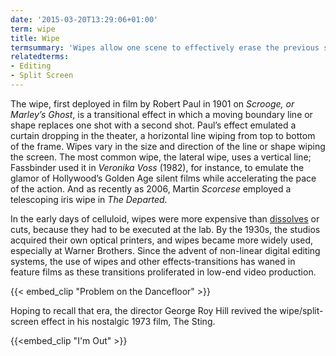 ```yaml
---
date: '2015-03-20T13:29:06+01:00'
term: wipe
title: Wipe
termsummary: 'Wipes allow one scene to effectively erase the previous scene and replace it.'
relatedterms:
- Editing
- Split Screen
---
```

The wipe, first deployed in film by Robert Paul in 1901 on *Scrooge, or Marley’s Ghost*, is a transitional effect in which a moving boundary line or shape replaces one shot with a second shot.  Paul’s effect emulated a curtain dropping in the theater, a horizontal line wiping from top to bottom of the frame.  Wipes vary in the size and direction of the line or shape wiping the screen.  The most common wipe, the lateral wipe, uses a vertical line; Fassbinder used it in *Veronika Voss* (1982), for instance, to emulate the glamor of Hollywood’s Golden Age silent films while accelerating the pace of the action.  And as recently as 2006, Martin *Scorcese* employed a telescoping iris wipe in *The Departed*. 

In the early days of celluloid, wipes were more expensive than [dissolves](../dissolve/) or cuts, because they had to be executed at the lab.  By the 1930s, the studios acquired their own optical printers, and wipes became more widely used, especially at Warner Brothers.  Since the advent of non-linear digital editing systems, the use of wipes and other effects-transitions has waned in feature films as these transitions proliferated in low-end video production.  


{{< embed_clip "Problem on the Dancefloor" >}}

Hoping to recall that era, the director George Roy Hill revived the
wipe/split-screen effect in his nostalgic 1973 film, The Sting.

{{<embed_clip "I'm Out" >}}

<!--more-->

